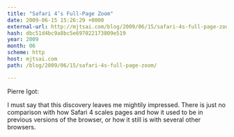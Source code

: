 ```yaml
---
title: "Safari 4’s Full-Page Zoom"
date: 2009-06-15 15:26:29 +0000
external-url: http://mjtsai.com/blog/2009/06/15/safari-4s-full-page-zoom/
hash: dbc51d4bc9a8bc5e697022173809e519
year: 2009
month: 06
scheme: http
host: mjtsai.com
path: /blog/2009/06/15/safari-4s-full-page-zoom/

---
```


Pierre Igot:

I must say that this discovery leaves me mightily impressed. There is just no comparison with how Safari 4 scales pages and how it used to be in previous versions of the browser, or how it still is with several other browsers.
